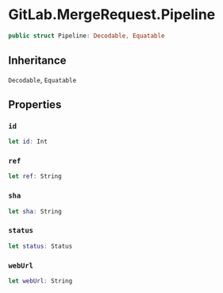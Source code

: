 # GitLab.MergeRequest.Pipeline

``` swift
public struct Pipeline: Decodable, Equatable
```

## Inheritance

`Decodable`, `Equatable`

## Properties

### `id`

``` swift
let id: Int
```

### `ref`

``` swift
let ref: String
```

### `sha`

``` swift
let sha: String
```

### `status`

``` swift
let status: Status
```

### `webUrl`

``` swift
let webUrl: String
```
